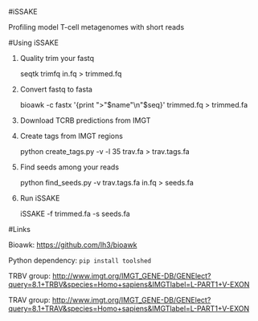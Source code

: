#iSSAKE

Profiling model T-cell metagenomes with short reads

#Using iSSAKE

1. Quality trim your fastq

    seqtk trimfq in.fq > trimmed.fq

1. Convert fastq to fasta

    bioawk -c fastx '{print ">"$name"\n"$seq}' trimmed.fq > trimmed.fa

1. Download TCRB predictions from IMGT

1. Create tags from IMGT regions

    python create_tags.py -v -l 35 trav.fa > trav.tags.fa

1. Find seeds among your reads

    python find_seeds.py -v trav.tags.fa in.fq > seeds.fa

1. Run iSSAKE

    iSSAKE -f trimmed.fa -s seeds.fa

#Links

Bioawk: https://github.com/lh3/bioawk

Python dependency: ``pip install toolshed``

TRBV group: http://www.imgt.org/IMGT_GENE-DB/GENElect?query=8.1+TRBV&species=Homo+sapiens&IMGTlabel=L-PART1+V-EXON

TRAV group: http://www.imgt.org/IMGT_GENE-DB/GENElect?query=8.1+TRAV&species=Homo+sapiens&IMGTlabel=L-PART1+V-EXON